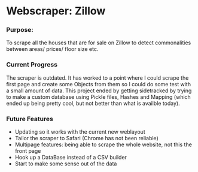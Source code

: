 # Webscraper: Zillow

### Purpose:
To scrape all the houses that are for sale on Zillow to detect commonalities between areas/ prices/ floor size etc. 

### Current Progress
The scraper is outdated. It has worked to a point where I could scrape the first page and create some Objects from them so I could do some test with a small amount of data. This project ended by getting sidetracked by trying to make a custom database using Pickle files, Hashes and Mapping (which ended up being pretty cool, but not better than what is availble today). 

### Future Features
* Updating so it works with the current new weblayout
* Tailor the scraper to Safari (Chrome has not been reliable)
* Multipage features: being able to scrape the whole website, not this the front page
* Hook up a DataBase instead of a CSV builder
* Start to make some sense out of the data
